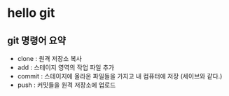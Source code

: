 # hello git

## git 명령어 요약
- clone : 원격 저장소 복사
- add : 스테이지 영역의 작업 파일 추가
- commit : 스테이지에 올라온 파일들을 가지고 내 컴퓨터에 저장 (세이브와 같다.)
- push : 커밋들을 원격 저장소에 업로드